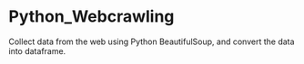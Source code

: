 # Python_Webcrawling
Collect data from the web using Python BeautifulSoup, and convert the data into dataframe.
